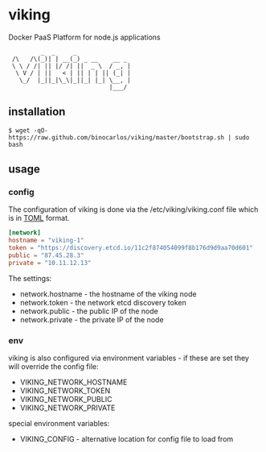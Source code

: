 viking
======

Docker PaaS Platform for node.js applications

```
         _  _     _               
 /\   /\(_)| | __(_) _ __    __ _ 
 \ \ / /| || |/ /| ||  _ \  / _, |
  \ V / | ||   < | || | | || (_| |
   \_/  |_||_|\_\|_||_| |_| \__, |
                            |___/ 
```

## installation

```
$ wget -qO- https://raw.github.com/binocarlos/viking/master/bootstrap.sh | sudo bash
```

## usage


### config

The configuration of viking is done via the /etc/viking/viking.conf file which is in [TOML](https://github.com/mojombo/toml/blob/master/versions/toml-v0.2.0.md) format.

```toml
[network]
hostname = "viking-1"
token = "https://discovery.etcd.io/11c2f874054099f8b176d9d9aa70d601"
public = "87.45.28.3"
private = "10.11.12.13"
```

The settings:

 * network.hostname - the hostname of the viking node
 * network.token - the network etcd discovery token
 * network.public - the public IP of the node
 * network.private - the private IP of the node

### env

viking is also configured via environment variables - if these are set they will override the config file:

 * VIKING_NETWORK_HOSTNAME
 * VIKING_NETWORK_TOKEN
 * VIKING_NETWORK_PUBLIC
 * VIKING_NETWORK_PRIVATE

special environment variables:

 * VIKING_CONFIG - alternative location for config file to load from

